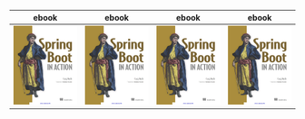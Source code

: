 
|ebook|ebook|ebook|ebook|
|---|---|---|---|
|![adsf](https://github.com/qijintech/qijin-tech-library/blob/master/images/Spring%20Boot%20in%20Action.jpg)|![adsf](https://github.com/qijintech/qijin-tech-library/blob/master/images/Spring%20Boot%20in%20Action.jpg)|![adsf](https://github.com/qijintech/qijin-tech-library/blob/master/images/Spring%20Boot%20in%20Action.jpg)|![adsf](https://github.com/qijintech/qijin-tech-library/blob/master/images/Spring%20Boot%20in%20Action.jpg)|
